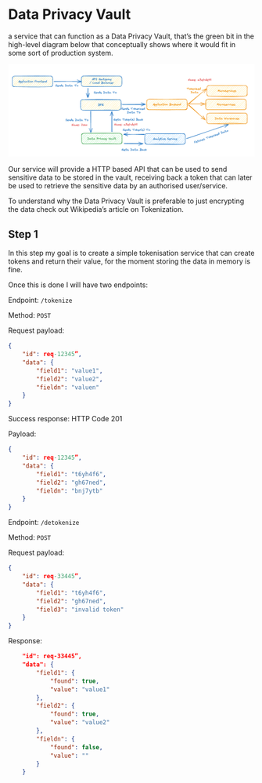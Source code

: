# Data Privacy Vault

a service that can function as a Data Privacy Vault, that’s the green bit in the high-level diagram below that conceptually shows where it would fit in some sort of production system.

![alt text](image.png)

Our service will provide a HTTP based API that can be used to send sensitive data to be stored in the vault, receiving back a token that can later be used to retrieve the sensitive data by an authorised user/service.

To understand why the Data Privacy Vault is preferable to just encrypting the data check out Wikipedia’s article on Tokenization.

## Step 1
In this step my goal is to create a simple tokenisation service that can create tokens and return their value, for the moment storing the data in memory is fine.

Once this is done I will have two endpoints:

Endpoint: `/tokenize`

Method: `POST`

Request payload:

```json
{
	"id": req-12345”,
	"data": {
		"field1": "value1",
		"field2": "value2",
		"fieldn": "valuen"
	}
}
```
Success response: HTTP Code 201

Payload:
```json
{
	"id": req-12345”,
	"data": {
		"field1": "t6yh4f6",
		"field2": "gh67ned",
		"fieldn": "bnj7ytb"
	}
}
```

Endpoint: `/detokenize`

Method: `POST`

Request payload:
```json
{
	"id": req-33445”,
	"data": {
		"field1": "t6yh4f6",
		"field2": "gh67ned",
		"field3": "invalid token"
	}
}
```
Response:
```json
	"id": req-33445”,
	"data": {
		"field1": {
			"found": true,
			"value": "value1"
		},
		"field2": {
			"found": true,
			"value": "value2"
		},
		"fieldn": {
			"found": false,
			"value": ""
		}
	}
```
